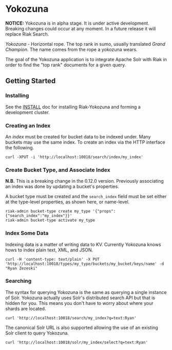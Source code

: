 Yokozuna
==========

**NOTICE:** Yokozuna is in alpha stage.  It is under active
  development.  Breaking changes could occur at any moment.  In a
  future release it will replace Riak Search.

_Yokozuna_ - Horizontal rope.  The top rank in sumo, usually
translated _Grand Champion_.  The name comes from the rope a yokozuna
wears.

The goal of the Yokozuna application is to integrate Apache Solr with
Riak in order to find the "top rank" documents for a given query.


Getting Started
----------

### Installing ###

See the [INSTALL][] doc for installing Riak-Yokozuna and forming a
development cluster.

### Creating an Index ###

An _index_ must be created for bucket data to be indexed under.  Many
buckets may use the same index.  To create an index via the HTTP
interface the following.

```
curl -XPUT -i 'http://localhost:10018/search/index/my_index'
```

### Create Bucket Type, and Associate Index ###

**N.B.** This is a breaking change in the 0.12.0 version. Previously
associating an index was done by updating a bucket's properties.

A bucket type must be created and the `search_index` field must be set
either at the type-level properties, as shown here, or name-level.

```
riak-admin bucket-type create my_type '{"props":{"search_index":"my_index"}}'
riak-admin bucket-type activate my_type
```

### Index Some Data ###

Indexing data is a matter of writing data to KV.  Currently Yokozuna
knows hows to index plain text, XML, and JSON.

```
curl -H 'content-type: text/plain' -X PUT 'http://localhost:10018/types/my_type/buckets/my_bucket/keys/name' -d "Ryan Zezeski"
```

### Searching ###

The syntax for querying Yokozuna is the same as querying a single
instance of Solr.  Yokozuna actually uses Solr's distributed search
API but that is hidden for you.  This means you don't have to worry
about where your shards are located.

```
curl 'http://localhost:10018/search/my_index?q=text:Ryan'
```

The canonical Solr URL is also supported allowing the use of an
existing Solr client to query Yokozuna.

```
curl 'http://localhost:10018/solr/my_index/select?q=text:Ryan'
```

[INSTALL]: https://github.com/basho/yokozuna/blob/develop/docs/INSTALL.md
